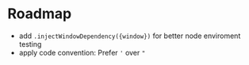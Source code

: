 # Roadmap

- add `.injectWindowDependency({window})` for better node enviroment testing
- apply code convention: Prefer `'` over `"`